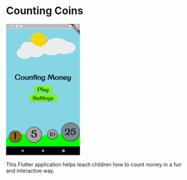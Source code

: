 # Counting Coins

<img src = "images/counting_coins.png" width = "40%">

This Flutter application helps teach children how to count money in a fun and interactive way.
